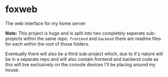# foxweb
The web interface for my home server

**Note:** This project is huge and is split into two completely seperate sub-projects within the same repo. `frontend` and `backend` there are readme files for each within the root of those folders.

Eventually there will also be a third sub-project which, due to it's nature will be in a separate repo and will also contain frontend and backend code as this will live exclusively on the console devices I'll be placing around my house.